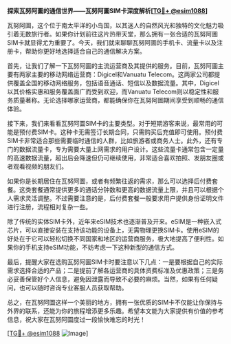 **探索瓦努阿圖的通信世界——瓦努阿圖SIM卡深度解析[[TG💪+ @esim1088](https://t.me/s/esim1088)]**

瓦努阿圖，这个位于南太平洋的小岛国，以其迷人的自然风光和独特的文化魅力吸引着无数旅行者。如果你计划前往这片热带天堂，那么拥有一张合适的瓦努阿圖SIM卡就显得尤为重要了。今天，我们就来聊聊瓦努阿圖的手机卡、流量卡以及注册卡，帮助你更好地选择适合自己的通信解决方案。

首先，让我们了解一下瓦努阿圖的主流运营商及其提供的服务。目前，瓦努阿圖主要有两家主要的移动网络运营商：Digicel和Vanuatu Telecom。这两家公司都提供覆盖全国的移动网络服务，包括语音通话、短信以及数据流量。其中，Digicel以其价格实惠和服务覆盖面广而受到欢迎，而Vanuatu Telecom则以稳定性和服务质量著称。无论选择哪家运营商，都能确保你在瓦努阿圖期间享受到顺畅的通信体验。

接下来，我们来看看瓦努阿圖SIM卡的主要类型。对于短期游客来说，最常用的可能是预付费SIM卡。这种卡无需签订长期合同，只需购买后充值即可使用。预付费SIM卡非常适合那些需要临时通信的人群，比如旅游者或商务人士。此外，还有专门的数据流量卡，专为需要大量上网需求的用户设计。这些流量卡通常包含一定量的高速数据流量，超出后会降速但仍可继续使用，非常适合喜欢拍照、发朋友圈或者观看视频的朋友们。

如果你是长期居住在瓦努阿圖，或者有频繁往返的需求，那么可以选择后付费套餐。这类套餐通常提供更多的通话分钟数和更高的数据流量上限，并且可以根据个人需求灵活调整。不过需要注意的是，后付费套餐一般要求用户提供身份证明文件进行注册，流程相对复杂一些。

除了传统的实体SIM卡外，近年来eSIM技术也逐渐普及开来。eSIM是一种嵌入式芯片，可以直接安装在支持该功能的设备上，无需物理更换SIM卡。使用eSIM的好处在于它可以轻松切换不同国家和地区的运营商服务，极大地提高了便利性。如果你的手机支持eSIM功能，不妨考虑一下这种新型的通信方式。

最后，提醒大家在选购瓦努阿圖SIM卡时要注意以下几点：一是要根据自己的实际需求选择合适的产品；二是提前了解各运营商的具体资费标准及优惠政策；三是务必妥善保管好个人信息，避免因泄露而导致不必要的麻烦。当然，如果有任何疑问，也可以随时咨询专业客服人员获取帮助。

总之，在瓦努阿圖这样一个美丽的地方，拥有一张优质的SIM卡不仅能让你保持与外界的联系，还能为你的旅程增添更多乐趣。希望本文能为大家提供有价值的参考信息，祝大家在瓦努阿圖度过一段愉快难忘的时光！

[[TG💪+ @esim1088](https://t.me/s/esim1088) ![Image](https://i.postimg.cc/4NQfJmqS/Snipaste-2025-05-13-00-14-12.png)]